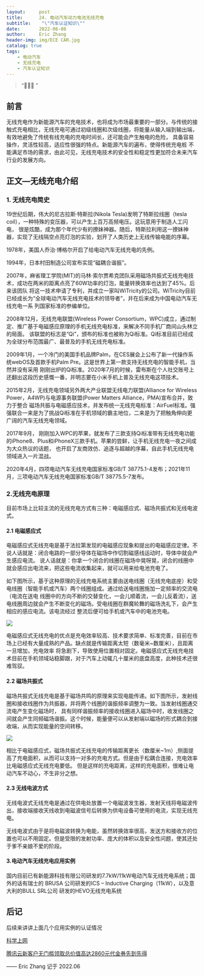 ```yaml
---
layout:     post
title:      24. 电动汽车动力电池无线充电
subtitle:    "\"汽车认证知识\""
date:       2022-06-08
author:     Eric Zhang
header-img: img/ECE CAR.jpg
catalog: true
tags:
    - 电动汽车
    - 无线充电
    - 汽车认证知识
---
```


> “🙉🙉🙉 ”


## 前言
无线充电作为新能源汽车的充电技术，也将成为市场最重要的一部分。与传统的接触式充电相比，无线充电可通过初级线圈和次级线圈，将能量从输入端到输出端，
有效地避免了传统有线充电的充电时间长，还可能会产生触电的危险， 具备容易操作，灵活性较高，适应性很强的特点。新能源汽车的遍布，使得传统充电桩
不能满足市场的需求，由此可见，无线充电技术的安全性和稳定性更加符合未来汽车行业的发展方向。

## 正文—无线充电介绍
### 1. 无线充电简史
19世纪后期，伟大的尼古拉斯·特斯拉(Nikola Tesla)发明了特斯拉线圈（tesla coil），一种特殊的变压器，可以产生上百万高频电压。这玩意用于制造人工闪电，
很是炫酷，成为那个年代少有的撩妹神器。随后，特斯拉利用这一撩妹神器，实现了无线隔空点亮灯泡的实验，划开了人类历史上无线传输电能的序幕。

1978年，美国人乔治·博格尔开启了给电动汽车无线充电的先例。

1994年，日本村田制造公司宣布实现“磁耦合谐振”。

2007年，麻省理工学院(MIT)的马林·索尔贾希克团队采用磁场共振式无线充电技术，成功在两米的距离点亮了60W功率的灯泡，能量转换效率也达到了45%。后来该团队
将这一技术申请了专利，并成立一家叫WiTricity的公司。WiTricity目前已经成长为“全球电动汽车无线充电技术的领导者”，并在后来成为中国电动汽车无线充电一系
列国家标准的参编单位。

2008年12月，无线充电联盟(Wireless Power Consortium，WPC)成立，通过制定、推广基于电磁感应原理的手机无线充电标准，来解决不同手机厂商间山头林立的局面。
该联盟的标志是“Qi”，颁布的标准也被称为Qi标准。Qi标准目前已经成为全球分布范围最广、最普及的手机无线充电标准。

2009年1月，一个冷门的美国手机品牌Palm，在CES展会上公布了新一代操作系统webOS及首款手机Palm Pre。这是世界上第一款支持无线充电的智能手机，当然并没有采用
刚刚出炉的Qi标准。2020年7月的时候，雷布斯在个人社交账号上还翻出这段历史感慨一番，并明志要在小米手机上普及无线充电这项技术。

2015年2月，无线充电领域另外两大产业联盟无线电力联盟(Alliance for Wireless Power，A4WP)与电源事务联盟(Power Matters Alliance，PMA)宣布合并，致力于整合
磁场共振与电磁感应技术，并发布统一无线充电标准：AirFuel标准。强强联合一来是为了挑战Qi标准在手机领域的霸主地位，二来是为了把触角伸向更广阔的汽车无线充电领域。

2017年9月， 刚刚加入WPC的苹果，就发布了三款支持Qi标准带有无线充电功能的iPhone8、Plus和iPhoneX三款手机。苹果的尝鲜，让手机无线充电一夜之间成为大众热议的话题，
也开启了友商效仿、追逐与超越的序幕，自此手机无线充电领域进入一片混战。

2020年4月，四项电动汽车无线充电国家标准GB/T 38775.1-4发布；2021年11月，三项电动汽车无线充电国家标准GB/T 38775.5-7发布。

### 2.无线充电原理
目前市场上比较主流的无线充电方式有三种：电磁感应式、磁场共振式和无线电波式。

#### 2.1 电磁感应式
电磁感应式无线充电是基于法拉第发现的电磁感应现象和提出的电磁感应定律。不说人话就是：闭合电路的一部分导体在磁场中作切割磁感线运动时，导体中就会产生感应电流。
说人话就是：你拿一个闭合的线圈在磁场中晃呀晃，闭合的线圈中就会感应出电流来，把这些电流收集起来，就可以用来给电池充电了。

如下图所示，基于这种原理的无线充电系统主要由送电线圈（无线充电底座）和受电线圈（智能手机或汽车）两个线圈组成。通过给送电线圈施加一定频率的交流电（电流在送电
线圈中的方向不断的交替变化，一会儿顺着流，一会儿反着流），送电线圈周边就会产生不断变化的磁场。受电线圈在群魔轮舞的磁场洗礼下，会产生相应的感应电流。该电流经过
整流后便可给手机或汽车中的电池充电。

![](/img/WCEV1.PNG)

电磁感应式无线充电的优点是充电效率较高、技术要求简单、标准完善，目前在市场上已经有大量成熟的产品。缺点就是传输距离太短（数毫米~数厘米），且距离一旦增加，充电效率
将急剧下，导致使用位置相对固定。电磁感应式无线充电技术目前在手机领域站稳脚跟，对于汽车上动辄几十厘米的底盘高度，此种技术还很难驾驭。

#### 2.2 磁场共振式
磁场共振式无线充电是基于磁场共鸣的原理来实现电能传递。如下图所示，发射线圈和接收线圈作为共振器，并将两个线圈的谐振频率调整为一致。当发射线圈通交流电产生变化磁场时，
具有同样谐振频率的接收线圈进入磁场中时，收发线圈之间就会产生同频磁场谐振。这个时候，能量便可以从发射端以磁场的形式耦合到接收端，从而实现能量的空间转移。


![](/img/WCEV2.PNG)

相比于电磁感应式，磁场共振式无线充电的传输距离更长（数厘米~1m）,侧面提高了充电面积，从而可以支持一对多的充电方式。但是由于松耦合连接，充电效率比电磁感应式无线充电要低。
但是这样的充电距离，这样的充电面积，很难让电动汽车不动心，不生非分之想。

#### 2.3 无线电波方式

无线电波式无线充电是通过在供电处放置一个电磁波发生器，发射天线将电磁波传出，接收端接收天线收到电磁波信号后转换为供电设备可使用的电流，实现无线充电。

无线电波式由于是将电磁波转换为电能，虽然转换效率很高，发送方和接收方的位置也可以不用固定。但是受限的发射功率、庞大的体积以及安全性问题，使其还处于爹不亲娘不爱的阶段。



#### 3.电动汽车无线充电应用实例
国内目前已有新能源科技有限公司研发的7.7kW/11kW电动汽车无线充电系统；国外的话有瑞士的 BRUSA 公司研发的ICS – Inductive Charging（11kW），以及意大利的BULL SRL公司
研发的HEVO无线充电系统

## 后记
后续来讲讲上面几个应用实例的认证情况

[科学上网](https://justmysocks.net/members/aff.php?aff=10848) 

[腾讯云新客户无门槛领取总价值高达2860元代金券先到先得](https://cloud.tencent.com/act/cps/redirect?redirect=1040&cps_key=2d2ab8faa01ad78edb8983691dbcd0ba&from=console) 

—— Eric Zhang 记于 2022.06

